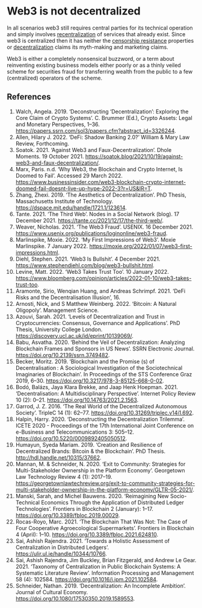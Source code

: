 # Web3 is not decentralized

In all scenarios web3 still requires central parties for its technical operation and simply involves [recentralization](../concepts/recentralization.md) of services that already exist. Since web3 is centralized then it has neither the [censorship resistance](../concepts/censorship-resistence.md) properties or [decentralization](../concepts/decentralization.md) claims its myth-making and marketing claims.

Web3 is either a completely nonsensical buzzword, or a term about reinventing existing business models either poorly or as a thinly veiled scheme for securities fraud for transferring wealth from the public to a few (centralized) operators of the scheme.

## References
1. Walch, Angela. 2019. ‘Deconstructing ‘Decentralization’: Exploring the Core Claim of Crypto Systems’. C. Brummer (Ed.), Crypto Assets: Legal and Monetary Perspectives, 1–36. https://papers.ssrn.com/sol3/papers.cfm?abstract_id=3326244.
1. Allen, Hilary J. 2022. ‘DeFi: Shadow Banking 2.0?’ William & Mary Law Review, Forthcoming.
1. Soatok. 2021. ‘Against Web3 and Faux-Decentralization’. Dhole Moments. 19 October 2021. https://soatok.blog/2021/10/19/against-web3-and-faux-decentralization/.
1. Marx, Paris. n.d. ‘Why Web3, the Blockchain and Crypto Internet, Is Doomed to Fail’. Accessed 29 March 2022. https://www.businessinsider.com/web3-blockchain-crypto-internet-doomed-fail-doesnt-live-up-hype-2022-3?r=US&IR=T.
1. Zhang, Zhexi. 2019. ‘The Aesthetics of Decentralization’. PhD Thesis, Massachusetts Institute of Technology. https://dspace.mit.edu/handle/1721.1/123614.
1. Tante. 2021. ‘The Third Web’. Nodes in a Social Network (blog). 17 December 2021. https://tante.cc/2021/12/17/the-third-web/.
1. Weaver, Nicholas. 2021. ‘The Web3 Fraud’. USENIX. 16 December 2021. https://www.usenix.org/publications/loginonline/web3-fraud.
1. Marlinspike, Moxie. 2022. ‘My First Impressions of Web3’. Moxie Marlinspike. 7 January 2022. https://moxie.org/2022/01/07/web3-first-impressions.html.
1. Diehl, Stephen. 2021. ‘Web3 Is Bullshit’. 4 December 2021. https://www.stephendiehl.com/blog/web3-bullshit.html.
1. Levine, Matt. 2022. ‘Web3 Takes Trust Too’. 10 January 2022. https://www.bloomberg.com/opinion/articles/2022-01-10/web3-takes-trust-too.
1. Aramonte, Sirio, Wenqian Huang, and Andreas Schrimpf. 2021. ‘DeFi Risks and the Decentralisation Illusion’, 16.
1. Arnosti, Nick, and S Matthew Weinberg. 2022. ‘Bitcoin: A Natural Oligopoly’. Management Science.
1. Azouvi, Sarah. 2021. ‘Levels of Decentralization and Trust in Cryptocurrencies: Consensus, Governance and Applications’. PhD Thesis, University College London. https://discovery.ucl.ac.uk/id/eprint/10139069/.
1. Babu, Asvatha. 2020. ‘Behind the Veil of Decentralization: Analyzing Blockchain Frames and Sponsors in US News’. SSRN Electronic Journal. https://doi.org/10.2139/ssrn.3749482.
1. Becker, Moritz. 2019. ‘Blockchain and the Promise (s) of Decentralisation : A Sociological Investigation of the Sociotechnical Imaginaries of Blockchain’. In Proceedings of the STS Conference Graz 2019, 6–30. https://doi.org/10.3217/978-3-85125-668-0-02.
1. Bodó, Balázs, Jaya Klara Brekke, and Jaap Henk Hoepman. 2021. ‘Decentralisation: A Multidisciplinary Perspective’. Internet Policy Review 10 (2): 0–21. https://doi.org/10.14763/2021.2.1563.
1. Garrod, J. Z. 2016. ‘The Real World of the Decentralized Autonomous Society’. TripleC 14 (1): 62–77. https://doi.org/10.31269/triplec.v14i1.692.
1. Halpin, Harry. 2020. ‘Deconstructing the Decentralization Trilemma’. ICETE 2020 - Proceedings of the 17th International Joint Conference on e-Business and Telecommunications 3: 505–12. https://doi.org/10.5220/0009892405050512.
1. Humayun, Syeda Mariam. 2019. ‘Creation and Resilience of Decentralized Brands: Bitcoin & the Blockchain’. PhD Thesis. http://hdl.handle.net/10315/37662.
1. Mannan, M. & Schneider, N. 2020. ‘Exit to Community: Strategies for Multi-Stakeholder Ownership in the Platform Economy’. Georgetown Law Technology Review 4 (1): 2017–19. https://georgetownlawtechreview.org/exit-to-community-strategies-for-multi-stakeholder-ownership-in-the-platform-economy/GLTR-05-2021/.
1. Manski, Sarah, and Michel Bauwens. 2020. ‘Reimagining New Socio-Technical Economics Through the Application of Distributed Ledger Technologies’. Frontiers in Blockchain 2 (January): 1–17. https://doi.org/10.3389/fbloc.2019.00029.
1. Rocas-Royo, Marc. 2021. ‘The Blockchain That Was Not: The Case of Four Cooperative Agroecological Supermarkets’. Frontiers in Blockchain 4 (April): 1–10. https://doi.org/10.3389/fbloc.2021.624810.
1. Sai, Ashish Rajendra. 2021. ‘Towards a Holistic Assessment of Centralization in Distributed Ledgers’. https://ulir.ul.ie/handle/10344/10766.
1. Sai, Ashish Rajendra, Jim Buckley, Brian Fitzgerald, and Andrew Le Gear. 2021. ‘Taxonomy of Centralization in Public Blockchain Systems: A Systematic Literature Review’. Information Processing and Management 58 (4): 102584. https://doi.org/10.1016/j.ipm.2021.102584.
1. Schneider, Nathan. 2019. ‘Decentralization: An Incomplete Ambition’. Journal of Cultural Economy. https://doi.org/10.1080/17530350.2019.1589553.